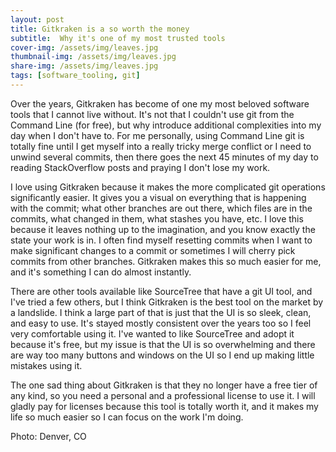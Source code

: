 ```yaml
---
layout: post
title: Gitkraken is a so worth the money
subtitle:  Why it's one of my most trusted tools
cover-img: /assets/img/leaves.jpg
thumbnail-img: /assets/img/leaves.jpg
share-img: /assets/img/leaves.jpg
tags: [software_tooling, git]
---
```


Over the years, Gitkraken has become of one my most beloved software tools that I cannot live without. It's not that I couldn't use git from the Command Line (for free), but why introduce additional complexities into my day when I don't have to. For me personally, using Command Line git is totally fine until I get myself into a really tricky merge conflict or I need to unwind several commits, then there goes the next 45 minutes of my day to reading StackOverflow posts and praying I don't lose my work. 

I love using Gitkraken because it makes the more complicated git operations significantly easier. It gives you a visual on everything that is happening with the commit; what other branches are out there, which files are in the commits, what changed in them, what stashes you have, etc. I love this because it leaves nothing up to the imagination, and you know exactly the state your work is in. I often find myself resetting commits when I want to make significant changes to a commit or sometimes I will cherry pick commits from other branches. Gitkraken makes this so much easier for me, and it's something I can do almost instantly.

There are other tools available like SourceTree that have a git UI tool, and I've tried a few others, but I think Gitkraken is the best tool on the market by a landslide. I think a large part of that is just that the UI is so sleek, clean, and easy to use. It's stayed mostly consistent over the years too so I feel very comfortable using it. I've wanted to like SourceTree and adopt it because it's free, but my issue is that the UI is so overwhelming and there are way too many buttons and windows on the UI so I end up making little mistakes using it.

The one sad thing about Gitkraken is that they no longer have a free tier of any kind, so you need a personal and a professional license to use it. I will gladly pay for licenses because this tool is totally worth it, and it makes my life so much easier so I can focus on the work I'm doing.

Photo: Denver, CO